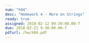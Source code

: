 ```yaml
---
num: "h04"
desc: "Homework 4 - More on Strings"
ready: true
assigned: 2018-02-12 09:30:00.00-7
due: 2018-02-21 9:30:00.00-7
pdfurl: /hw/h04.pdf
---
```

